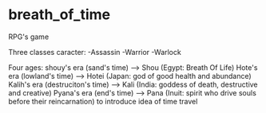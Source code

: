 breath_of_time
==============

RPG's game

Three classes caracter:
      -Assassin
      -Warrior
      -Warlock

Four ages:
     shouy's era (sand's time)
     	    --> Shou (Egypt: Breath Of Life)
     Hote's era (lowland's time)
     	    --> Hotei (Japan:  god of good health and abundance)
     Kalih's era (destruciton's time)
     	    --> Kali (India: goddess of death, destructive and creative)
     Pyana's era (end's time)
     	    --> Pana (Inuit: spirit who drive souls before their reincarnation)
	    	to introduce idea of time travel
